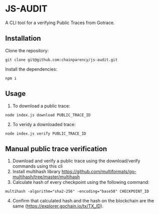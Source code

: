 # JS-AUDIT

A CLI tool for a verifying Public Traces from Gotrace.

## Installation

Clone the repository:

```
git clone git@github.com:chainparency/js-audit.git
```

Install the dependencies:

```
npm i
```


## Usage

1. To download a public trace:

```
node index.js download PUBLIC_TRACE_ID
```

2. To veridy a downloaded trace:

```
node index.js verify PUBLIC_TRACE_ID
```

## Manual public trace verification

1. Download and verify a public trace using the download/verify commands using this cli
2. Install multihash library https://github.com/multiformats/go-multihash/tree/master/multihash
3. Calculate hash of every checkpoint using the following command:

```
multihash -algorithm="sha2-256" -encoding="base58" CHECKPOINT_ID
```
4. Confirm that calculated hash and the hash on the blockchain are the same (https://explorer.gochain.io/tx/TX_ID).
